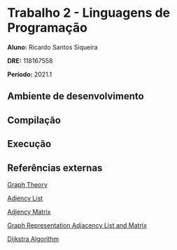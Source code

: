 # Trabalho 2 - Linguagens de Programação

**Aluno:** Ricardo Santos Siqueira

**DRE:** 118167558

**Período:** 2021.1 

## Ambiente de desenvolvimento



## Compilação



## Execução


## Referências externas

[Graph Theory](https://youtu.be/LFKZLXVO-Dg)

[Adjency List](https://en.wikipedia.org/wiki/Adjacency_list)

[Adjency Matrix](hhttps://en.wikipedia.org/wiki/Adjacency_matrix)

[Graph Representation Adjacency List and Matrix](https://algorithmtutor.com/Data-Structures/Graph/Graph-Representation-Adjacency-List-and-Matrix/)

[Dijkstra Algorithm](https://www.programiz.com/dsa/dijkstra-algorithm)